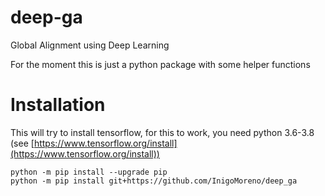 # deep-ga
Global Alignment using Deep Learning

For the moment this is just a python package with some helper functions

# Installation
This will try to install tensorflow, for this to work, you need python 3.6-3.8 (see [https://www.tensorflow.org/install](https://www.tensorflow.org/install))
```
python -m pip install --upgrade pip
python -m pip install git+https://github.com/InigoMoreno/deep_ga
```
